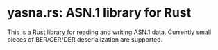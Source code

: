 # yasna.rs: ASN.1 library for Rust

This is a Rust library for reading and writing ASN.1 data. Currently small pieces of BER/CER/DER deserialization are supported.
